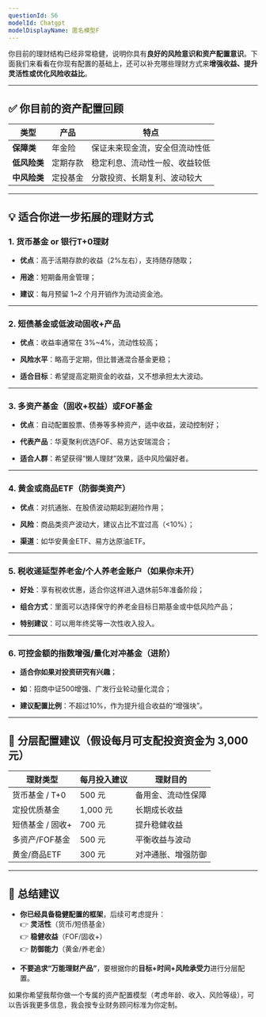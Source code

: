 ```yaml
---
questionId: 56
modelId: Chatgpt
modelDisplayName: 匿名模型F
---
```

你目前的理财结构已经非常稳健，说明你具有**良好的风险意识和资产配置意识**。下面我们来看看在你现有配置的基础上，还可以补充哪些理财方式来**增强收益、提升灵活性或优化风险收益比**。

---

## ✅ 你目前的资产配置回顾

|类型|产品|特点|
|---|---|---|
|**保障类**|年金险|保证未来现金流，安全但流动性低|
|**低风险类**|定期存款|稳定利息、流动性一般、收益较低|
|**中风险类**|定投基金|分散投资、长期复利、波动较大|

---

## 💡 适合你进一步拓展的理财方式

### 1. **货币基金 or 银行T+0理财**

- **优点**：高于活期存款的收益（2%左右），支持随存随取；
    
- **用途**：短期备用金管理；
    
- **建议**：每月预留 1~2 个月开销作为流动资金池。
    

---

### 2. **短债基金或低波动固收+产品**

- **优点**：收益率通常在 3%~4%，流动性较高；
    
- **风险水平**：略高于定期，但比普通混合基金更稳；
    
- **适合目标**：希望提高定期资金的收益，又不想承担太大波动。
    

---

### 3. **多资产基金（固收+权益）或FOF基金**

- **优点**：自动配置股票、债券等多种资产，适中收益，波动控制好；
    
- **代表产品**：华夏聚利优选FOF、易方达安瑞混合；
    
- **适合人群**：希望获得“懒人理财”效果，适中风险偏好者。
    

---

### 4. **黄金或商品ETF（防御类资产）**

- **优点**：对抗通胀、在股债波动期起到避险作用；
    
- **风险**：商品类资产波动大，建议占比不宜过高（<10%）；
    
- **渠道**：如华安黄金ETF、易方达原油ETF。
    

---

### 5. **税收递延型养老金/个人养老金账户（如果你未开）**

- **好处**：享有税收优惠，适合你这样进入退休前5年准备阶段；
    
- **组合方式**：里面可以选择保守的养老金目标日期基金或中低风险产品；
    
- **特别建议**：可以用年终奖等一次性收入投入。
    

---

### 6. **可控金额的指数增强/量化对冲基金（进阶）**

- **适合你如果对投资研究有兴趣**；
    
- **如**：招商中证500增强、广发行业轮动量化混合；
    
- **建议配置比例**：不超过10%，作为提升组合收益的“增强块”。
    

---

## 🧩 分层配置建议（假设每月可支配投资资金为 3,000 元）

|理财类型|每月投入建议|理财目的|
|---|---|---|
|货币基金 / T+0|500 元|备用金、流动性保障|
|定投优质基金|1,000 元|长期成长收益|
|短债基金 / 固收+|700 元|提升稳健收益|
|多资产/FOF基金|500 元|平衡收益与波动|
|黄金/商品ETF|300 元|对冲通胀、增强防御|

---

## 🎯 总结建议

- **你已经具备稳健配置的框架**，后续可考虑提升：  
    👉 **灵活性**（货币/短债基金）  
    👉 **稳健收益**（FOF/固收+）  
    👉 **防御能力**（黄金/养老金）
    
- **不要追求“万能理财产品”**，要根据你的**目标+时间+风险承受力**进行分层配置。
    

如果你希望我帮你做一个专属的资产配置模型（考虑年龄、收入、风险等级），可以告诉我更多信息，我会按专业财务顾问标准为你定制。